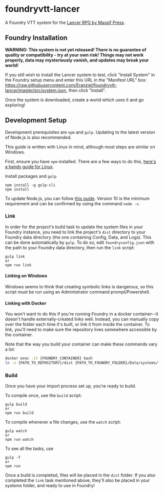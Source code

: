 # foundryvtt-lancer
A Foundry VTT system for the [Lancer RPG by Massif Press](https://massif-press.itch.io/corebook-pdf-free).

## Foundry Installation
**WARNING: This system is not yet released! There is no guarantee of quality or compatibility - try at your own risk! Things may not work properly, data may mysteriously vanish, and updates may break your world!**

If you still wish to install the Lancer system to test, click "Install System" in the Foundry setup menu and enter this URL in the "Manifest URL" box: https://raw.githubusercontent.com/Eranziel/foundryvtt-lancer/master/src/system.json, then click "Install". 

Once the system is downloaded, create a world which uses it and go exploring!

## Development Setup
Development prerequisites are `npm` and `gulp`. Updating to the latest version of Node.js is also recommended.

This guide is written with Linux in mind, although most steps are similar on Windows.

First, ensure you have `npm` installed. There are a few ways to do this, [here's a handy guide for Linux](https://linuxize.com/post/how-to-install-node-js-on-ubuntu-18.04/).

Install packages and `gulp`

```
npm install -g gulp-cli
npm install
```

To update Node.js, you can follow [this guide](https://phoenixnap.com/kb/update-node-js-version). Version 10 is the minimum requirement and can be confirmed by using the command `node -v`.

### Link
In order for the project's build task to update the system files in your Foundry instance, you need to link the project's `dist` directory to your Foundry data directory (the one containing Config, Data, and Logs). This can be done automatically by `gulp`. To do so, edit `foundryconfig.json` with the path to your Foundry data directory, then run the `link` script:
```
gulp link
or
npm run link
```
#### Linking on Windows 
Windows seems to think that creating symbolic links is dangerous, so this script must be run using an Administrator command prompt/Powershell.

#### Linking with Docker
You won't want to do this if you're running Foundry in a docker container--it doesn't handle externally-created links well. Instead, you can manually copy over the folder each time it's built, or link it from inside the container. 
To link, you'll need to make sure the repository lives somewhere accessible by the container.

Note that the way you build your container can make these commands vary a lot:
```bash
docker exec -it {FOUNDRY_CONTAINER} bash
ln -s {PATH_TO_REPOSITORY}/dist {PATH_TO_FOUNDRY_FOLDER}/Data/systems/foundry
```

### Build
Once you have your import process set up, you're ready to build.

To compile once, use the `build` script:

```
gulp build
or
npm run build
```

To compile whenever a file changes, use the `watch` script:

```
gulp watch
or
npm run watch
```

To see all the tasks, use

```
gulp -T
or
npm run
```

Once a build is completed, files will be placed in the `dist` folder. If you also completed the `link` task mentioned above, they'll also be placed in your systems folder, and ready to use in Foundry!
